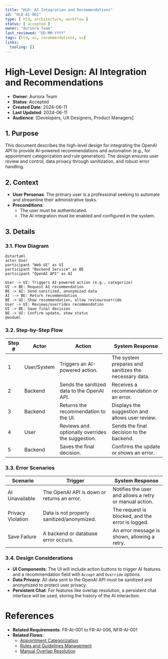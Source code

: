 ```yaml
---
title: "HLD: AI Integration and Recommendations"
id: "HLD-AI-001"
type: [ hld, architecture, workflow ]
status: [ accepted ]
owner: "Auriora Team"
last_reviewed: "DD-MM-YYYY"
tags: [hld, ai, recommendations, ux]
links:
  tooling: []
---
```


# High-Level Design: AI Integration and Recommendations

- **Owner**: Auriora Team
- **Status**: Accepted
- **Created Date**: 2024-06-11
- **Last Updated**: 2024-06-11
- **Audience**: [Developers, UX Designers, Product Managers]

## 1. Purpose

This document describes the high-level design for integrating the OpenAI API to provide AI-powered recommendations and automation (e.g., for appointment categorization and rule generation). The design ensures user review and control, data privacy through sanitization, and robust error handling.

## 2. Context

- **User Personas**: The primary user is a professional seeking to automate and streamline their administrative tasks.
- **Preconditions**:
  - The user must be authenticated.
  - The AI integration must be enabled and configured in the system.

## 3. Details

### 3.1. Flow Diagram

```mermaid
@startuml
actor User
participant "Web UI" as UI
participant "Backend Service" as BE
participant "OpenAI API" as AI

User -> UI: Triggers AI-powered action (e.g., categorize)
UI -> BE: Request AI recommendation
BE -> AI: Send sanitized, anonymized data
AI --> BE: Return recommendation
BE -> UI: Show recommendation, allow review/override
User -> UI: Reviews/overrides recommendation
UI -> BE: Save final decision
BE -> UI: Confirm update, show status
@enduml
```

### 3.2. Step-by-Step Flow

| Step # | Actor        | Action                                      | System Response                                      |
|--------|--------------|---------------------------------------------|------------------------------------------------------|
| 1      | User/System  | Triggers an AI-powered action.              | The system prepares and sanitizes the necessary data.|
| 2      | Backend      | Sends the sanitized data to the OpenAI API. | Receives a recommendation or an error.               |
| 3      | Backend      | Returns the recommendation to the UI.       | Displays the suggestion and allows user review.      |
| 4      | User         | Reviews and optionally overrides the suggestion.| Sends the final decision to the backend.             |
| 5      | Backend      | Saves the final decision.                   | Confirms the update or shows an error.               |

### 3.3. Error Scenarios

| Scenario          | Trigger                                     | System Response                                 |
|-------------------|---------------------------------------------|-------------------------------------------------|
| AI Unavailable    | The OpenAI API is down or returns an error. | Notifies the user and allows a retry or manual action. |
| Privacy Violation | Data is not properly sanitized/anonymized.  | The request is blocked, and the error is logged. |
| Save Failure      | A backend or database error occurs.         | An error message is shown, allowing a retry.    |

### 3.4. Design Considerations

- **UI Components**: The UI will include action buttons to trigger AI features and a recommendation field with `Accept` and `Override` options.
- **Data Privacy**: All data sent to the OpenAI API must be sanitized and anonymized to protect user privacy.
- **Persistent Chat**: For features like overlap resolution, a persistent chat interface will be used, storing the history of the AI interaction.

# References

- **Related Requirements**: FR-AI-001 to FR-AI-006, NFR-AI-001
- **Related Flows**:
  - [Appointment Categorization](./HLD-CAT-001-Appointment-Categorization.md)
  - [Rules and Guidelines Management](./HLD-RUL-001-Rules-and-Guidelines-Management.md)
  - [Manual Overlap Resolution](./HLD-OVL-001-Manual-Overlap-Resolution-and-Chat.md)